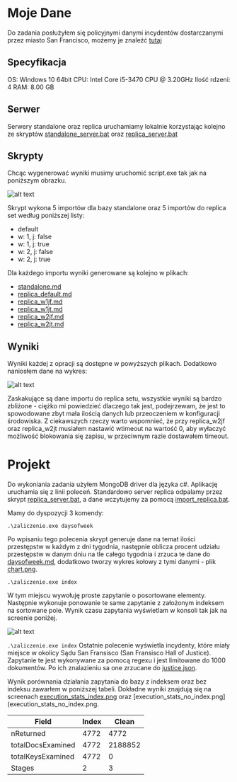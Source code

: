 # Moje Dane

Do zadania posłużyłem się policyjnymi danymi incydentów dostarczanymi przez miasto San Francisco, możemy je znaleźć [tutaj](https://data.sfgov.org/Public-Safety/-Change-Notice-Police-Department-Incidents/tmnf-yvry)

## Specyfikacja
OS: Windows 10 64bit
CPU: Intel Core i5-3470 CPU @ 3.20GHz
Ilość rdzeni: 4
RAM: 8.00 GB

## Serwer
Serwery standalone oraz replica uruchamiamy lokalnie korzystając kolejno ze skryptów [standalone_server.bat](standalone_server.bat) oraz [replica_server.bat](replica_server.bat)

## Skrypty
Chcąc wygenerować wyniki musimy uruchomić script.exe tak jak na poniższym obrazku.

![alt text](https://i.imgur.com/N0XhVG1.png)

Skrypt wykona 5 importów dla bazy standalone oraz 5 importów do replica set według poniższej listy:

* default
* w: 1, j: false
* w: 1, j: true
* w: 2, j: false
* w: 2, j: true

Dla każdego importu wyniki generowane są kolejno w plikach:

* [standalone.md](standalone.md)
* [replica_default.md](replica_default.md)
* [replica_w1jf.md](replica_w1jf.md)
* [replica_w1jt.md](replica_w1jt.md)
* [replica_w2jf.md](replica_w2jf.md)
* [replica_w2jt.md](replica_w2jt.md)

## Wyniki
Wyniki każdej z opracji są dostępne w powyższych plikach. Dodatkowo naniosłem dane na wykres:

![alt text](https://i.imgur.com/q1xzHBm.png)

Zaskakujące są dane importu do replica setu, wszystkie wyniki są bardzo zbliżone - ciężko mi powiedzieć dlaczego tak jest, podejrzewam, że jest to spowodowane zbyt mała ilością danych lub przeoczeniem w konfiguracji środowiska. Z ciekawszych rzeczy warto wspomnieć, że przy replica_w2jf oraz replica_w2jt musiałem nastawić wtimeout na wartość 0, aby wyłaczyć możliwość blokowania się zapisu, w przeciwnym razie dostawałem timeout.

# Projekt
Do wykoniania zadania użyłem MongoDB driver dla języka c#. Aplikację uruchamia się z linii poleceń. Standardowo server replica odpalamy przez skrypt [replica_server.bat](replica_server.bat), a dane wczytujemy za pomocą [import_replica.bat](import_replica.bat). 

Mamy do dyspozycji 3 komendy:

`.\zaliczenie.exe daysofweek`

Po wpisaniu tego polecenia skrypt generuje dane na temat ilości przestępstw w każdym z dni tygodnia, następnie oblicza procent udziału przestępstw w danym dniu na tle całego tygodnia i zrzuca te dane do [daysofweek.md](daysofweek.md), dodatkowo tworzy wykres kołowy z tymi danymi - plik [chart.png](chart.png).

`.\zaliczenie.exe index`

W tym miejscu wywołuję proste zapytanie o posortowane elementy. Następnie wykonuje ponowanie te same zapytanie z założonym indeksem na sortowane pole. Wynik czasu zapytania wyświetlam w konsoli tak jak na screenie poniżej.

![alt text](https://i.imgur.com/IISNDTM.png)

`.\zaliczenie.exe index`
Ostatnie polecenie wyświetla incydenty, które miały miejsce w okolicy Sądu San Fransisco (San Fransisco Hall of Justice). Zapytanie te jest wykonywane za pomocą regexu i jest limitowane do 1000 dokumentów. Po ich znalazieniu sa one zrzucane do [justice.json](justice.json).



Wynik porównania działania zapytania do bazy z indeksem oraz bez indeksu zawarłem w poniższej tabeli. Dokładne wyniki znajdują się na screenach [execution_stats_index.png](execution_stats_index.png) oraz [execution_stats_no_index.png](execution_stats_no_index.png.


| Field | Index | Clean |
| ---- | ---- | ---- |
| nReturned | 4772 | 4772 |
| totalDocsExamined | 4772 | 2188852 |
| totalKeysExamined | 4772 | 0 |
| Stages | 2 | 3 |

